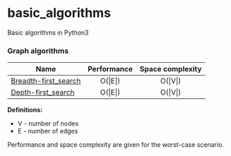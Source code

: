 basic_algorithms
================

Basic algorithms in Python3


### Graph algorithms
| Name        | Performance | Space complexity |
| ------------- |:-------------:|:-------------:|
| [Breadth-first_search](http://en.wikipedia.org/wiki/Breadth-first_search) | O(&#124;E&#124;) | O(&#124;V&#124;) |
| [Depth-first_search](http://en.wikipedia.org/wiki/Depth-first_search) | O(&#124;E&#124;) | O(&#124;V&#124;) |

**Definitions:**
* V - number of nodes
* E - number of edges

Performance and space complexity are given for the worst-case scenario.
